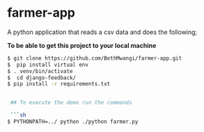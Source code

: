 # farmer-app
A python application that reads a csv data and does the following;





**To be able to get this project to your local machine**

```sh
$ git clone https://github.com/BethMwangi/farmer-app.git
$  pip install virtual env
$ . venv/bin/activate
$  cd django-feedback/
$ pip install -r requirements.txt


 ## To execute the demo run the commands

 ```sh
$ PYTHONPATH=../ python ./python farmer.py
